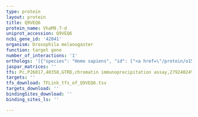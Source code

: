 ```yaml
---
type: protein
layout: protein
title: Q9VEQ6
protein_name: VhaM9.7-d
uniprot_accession: Q9VEQ6
ncbi_gene_id: '42041'
organism: Drosophila melanogaster
function: target gene
number_of_interactions: '1'
orthologs: '[{"species": "Homo sapiens", "id": ["<a href=\"/protein/o15342\">O15342</a>"]}, {"species": "Mus musculus", "id": ["<a href=\"/protein/q9cqd8\">Q9CQD8</a>", "<a href=\"/protein/q91xe7\">Q91XE7</a>"]}, {"species": "Rattus norvegicus", "id": ["<a href=\"/protein/q794c0\">Q794C0</a>", "<a href=\"/protein/q5eb76\">Q5EB76</a>"]}]'
jaspar_matrices: ''
tfs: Pc,P26017,40358,GTRD,chromatin immunoprecipitation assay,27924024%5Buid%5D,No
targets: ''
tfs_download: TFLink_tfs_of_Q9VEQ6.tsv
targets_download: ''
bindingSites_download: ''
binding_sites_ls: ''

---
```

